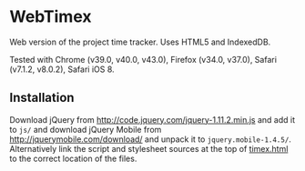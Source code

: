 WebTimex
========

Web version of the project time tracker. Uses HTML5 and IndexedDB.

Tested with Chrome (v39.0, v40.0, v43.0), Firefox (v34.0, v37.0), Safari (v7.1.2, v8.0.2), Safari iOS 8.

Installation
------------

Download jQuery from http://code.jquery.com/jquery-1.11.2.min.js and add it to `js/` and
download jQuery Mobile from http://jquerymobile.com/download/ and unpack it to `jquery.mobile-1.4.5/`. 
Alternatively link the script and stylesheet sources at the top of [timex.html](timex.html) to the correct location of the files.
